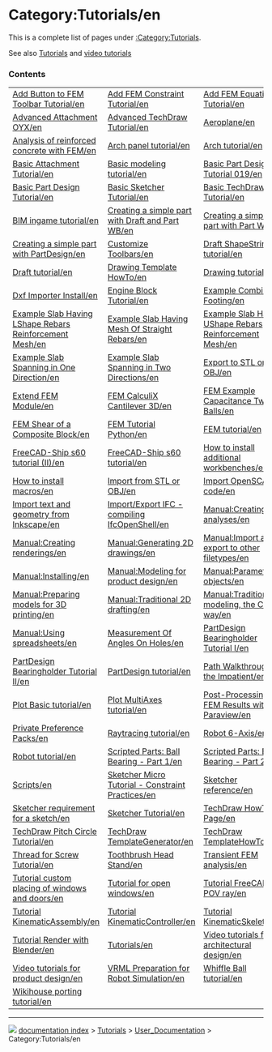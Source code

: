 # Category:Tutorials/en
This is a complete list of pages under [:Category:Tutorials](:Category_Tutorials.md).

See also [Tutorials](Tutorials.md) and [video tutorials](video_tutorials.md)

### Contents

|     |     |     |
| --- | --- | --- |
| [Add Button to FEM Toolbar Tutorial/en](Add_Button_to_FEM_Toolbar_Tutorial/en.md) | [Add FEM Constraint Tutorial/en](Add_FEM_Constraint_Tutorial/en.md) | [Add FEM Equation Tutorial/en](Add_FEM_Equation_Tutorial/en.md) |
| [Advanced Attachment OYX/en](Advanced_Attachment_OYX/en.md) | [Advanced TechDraw Tutorial/en](Advanced_TechDraw_Tutorial/en.md) | [Aeroplane/en](Aeroplane/en.md) |
| [Analysis of reinforced concrete with FEM/en](Analysis_of_reinforced_concrete_with_FEM/en.md) | [Arch panel tutorial/en](Arch_panel_tutorial/en.md) | [Arch tutorial/en](Arch_tutorial/en.md) |
| [Basic Attachment Tutorial/en](Basic_Attachment_Tutorial/en.md) | [Basic modeling tutorial/en](Basic_modeling_tutorial/en.md) | [Basic Part Design Tutorial 019/en](Basic_Part_Design_Tutorial_019/en.md) |
| [Basic Part Design Tutorial/en](Basic_Part_Design_Tutorial/en.md) | [Basic Sketcher Tutorial/en](Basic_Sketcher_Tutorial/en.md) | [Basic TechDraw Tutorial/en](Basic_TechDraw_Tutorial/en.md) |
| [BIM ingame tutorial/en](BIM_ingame_tutorial/en.md) | [Creating a simple part with Draft and Part WB/en](Creating_a_simple_part_with_Draft_and_Part_WB/en.md) | [Creating a simple part with Part WB/en](Creating_a_simple_part_with_Part_WB/en.md) |
| [Creating a simple part with PartDesign/en](Creating_a_simple_part_with_PartDesign/en.md) | [Customize Toolbars/en](Customize_Toolbars/en.md) | [Draft ShapeString tutorial/en](Draft_ShapeString_tutorial/en.md) |
| [Draft tutorial/en](Draft_tutorial/en.md) | [Drawing Template HowTo/en](Drawing_Template_HowTo/en.md) | [Drawing tutorial/en](Drawing_tutorial/en.md) |
| [Dxf Importer Install/en](Dxf_Importer_Install/en.md) | [Engine Block Tutorial/en](Engine_Block_Tutorial/en.md) | [Example Combined Footing/en](Example_Combined_Footing/en.md) |
| [Example Slab Having LShape Rebars Reinforcement Mesh/en](Example_Slab_Having_LShape_Rebars_Reinforcement_Mesh/en.md) | [Example Slab Having Mesh Of Straight Rebars/en](Example_Slab_Having_Mesh_Of_Straight_Rebars/en.md) | [Example Slab Having UShape Rebars Reinforcement Mesh/en](Example_Slab_Having_UShape_Rebars_Reinforcement_Mesh/en.md) |
| [Example Slab Spanning in One Direction/en](Example_Slab_Spanning_in_One_Direction/en.md) | [Example Slab Spanning in Two Directions/en](Example_Slab_Spanning_in_Two_Directions/en.md) | [Export to STL or OBJ/en](Export_to_STL_or_OBJ/en.md) |
| [Extend FEM Module/en](Extend_FEM_Module/en.md) | [FEM CalculiX Cantilever 3D/en](FEM_CalculiX_Cantilever_3D/en.md) | [FEM Example Capacitance Two Balls/en](FEM_Example_Capacitance_Two_Balls/en.md) |
| [FEM Shear of a Composite Block/en](FEM_Shear_of_a_Composite_Block/en.md) | [FEM Tutorial Python/en](FEM_Tutorial_Python/en.md) | [FEM tutorial/en](FEM_tutorial/en.md) |
| [FreeCAD-Ship s60 tutorial (II)/en](FreeCAD-Ship_s60_tutorial_(II)/en.md) | [FreeCAD-Ship s60 tutorial/en](FreeCAD-Ship_s60_tutorial/en.md) | [How to install additional workbenches/en](How_to_install_additional_workbenches/en.md) |
| [How to install macros/en](How_to_install_macros/en.md) | [Import from STL or OBJ/en](Import_from_STL_or_OBJ/en.md) | [Import OpenSCAD code/en](Import_OpenSCAD_code/en.md) |
| [Import text and geometry from Inkscape/en](Import_text_and_geometry_from_Inkscape/en.md) | [Import/Export IFC - compiling IfcOpenShell/en](Import/Export_IFC_-_compiling_IfcOpenShell/en.md) | [Manual:Creating FEM analyses/en](Manual_Creating_FEM_analyses/en.md) |
| [Manual:Creating renderings/en](Manual_Creating_renderings/en.md) | [Manual:Generating 2D drawings/en](Manual_Generating_2D_drawings/en.md) | [Manual:Import and export to other filetypes/en](Manual_Import_and_export_to_other_filetypes/en.md) |
| [Manual:Installing/en](Manual_Installing/en.md) | [Manual:Modeling for product design/en](Manual_Modeling_for_product_design/en.md) | [Manual:Parametric objects/en](Manual_Parametric_objects/en.md) |
| [Manual:Preparing models for 3D printing/en](Manual_Preparing_models_for_3D_printing/en.md) | [Manual:Traditional 2D drafting/en](Manual_Traditional_2D_drafting/en.md) | [Manual:Traditional modeling, the CSG way/en](Manual_Traditional_modeling,_the_CSG_way/en.md) |
| [Manual:Using spreadsheets/en](Manual_Using_spreadsheets/en.md) | [Measurement Of Angles On Holes/en](Measurement_Of_Angles_On_Holes/en.md) | [PartDesign Bearingholder Tutorial I/en](PartDesign_Bearingholder_Tutorial_I/en.md) |
| [PartDesign Bearingholder Tutorial II/en](PartDesign_Bearingholder_Tutorial_II/en.md) | [PartDesign tutorial/en](PartDesign_tutorial/en.md) | [Path Walkthrough for the Impatient/en](Path_Walkthrough_for_the_Impatient/en.md) |
| [Plot Basic tutorial/en](Plot_Basic_tutorial/en.md) | [Plot MultiAxes tutorial/en](Plot_MultiAxes_tutorial/en.md) | [Post-Processing of FEM Results with Paraview/en](Post-Processing_of_FEM_Results_with_Paraview/en.md) |
| [Private Preference Packs/en](Private_Preference_Packs/en.md) | [Raytracing tutorial/en](Raytracing_tutorial/en.md) | [Robot 6-Axis/en](Robot_6-Axis/en.md) |
| [Robot tutorial/en](Robot_tutorial/en.md) | [Scripted Parts: Ball Bearing - Part 1/en](Scripted_Parts__Ball_Bearing_-_Part_1/en.md) | [Scripted Parts: Ball Bearing - Part 2/en](Scripted_Parts__Ball_Bearing_-_Part_2/en.md) |
| [Scripts/en](Scripts/en.md) | [Sketcher Micro Tutorial - Constraint Practices/en](Sketcher_Micro_Tutorial_-_Constraint_Practices/en.md) | [Sketcher reference/en](Sketcher_reference/en.md) |
| [Sketcher requirement for a sketch/en](Sketcher_requirement_for_a_sketch/en.md) | [Sketcher Tutorial/en](Sketcher_Tutorial/en.md) | [TechDraw HowTo Page/en](TechDraw_HowTo_Page/en.md) |
| [TechDraw Pitch Circle Tutorial/en](TechDraw_Pitch_Circle_Tutorial/en.md) | [TechDraw TemplateGenerator/en](TechDraw_TemplateGenerator/en.md) | [TechDraw TemplateHowTo/en](TechDraw_TemplateHowTo/en.md) |
| [Thread for Screw Tutorial/en](Thread_for_Screw_Tutorial/en.md) | [Toothbrush Head Stand/en](Toothbrush_Head_Stand/en.md) | [Transient FEM analysis/en](Transient_FEM_analysis/en.md) |
| [Tutorial custom placing of windows and doors/en](Tutorial_custom_placing_of_windows_and_doors/en.md) | [Tutorial for open windows/en](Tutorial_for_open_windows/en.md) | [Tutorial FreeCAD POV ray/en](Tutorial_FreeCAD_POV_ray/en.md) |
| [Tutorial KinematicAssembly/en](Tutorial_KinematicAssembly/en.md) | [Tutorial KinematicController/en](Tutorial_KinematicController/en.md) | [Tutorial KinematicSkeleton/en](Tutorial_KinematicSkeleton/en.md) |
| [Tutorial Render with Blender/en](Tutorial_Render_with_Blender/en.md) | [Tutorials/en](Tutorials/en.md) | [Video tutorials for architectural design/en](Video_tutorials_for_architectural_design/en.md) |
| [Video tutorials for product design/en](Video_tutorials_for_product_design/en.md) | [VRML Preparation for Robot Simulation/en](VRML_Preparation_for_Robot_Simulation/en.md) | [Whiffle Ball tutorial/en](Whiffle_Ball_tutorial/en.md) |
| [Wikihouse porting tutorial/en](Wikihouse_porting_tutorial/en.md) |



---
![](images/Button_right.svg) [documentation index](../README.md) > [Tutorials](Category_Tutorials.md) > [User_Documentation](Category_User_Documentation.md) > Category:Tutorials/en
